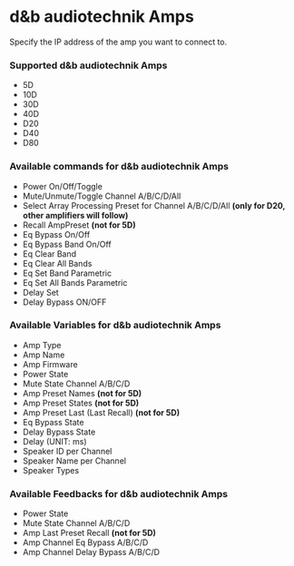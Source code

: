 # d&b audiotechnik Amps

Specify the IP address of the amp you want to connect to.

### Supported d&b audiotechnik Amps

- 5D
- 10D
- 30D
- 40D
- D20
- D40
- D80

### Available commands for d&b audiotechnik Amps

- Power On/Off/Toggle
- Mute/Unmute/Toggle Channel A/B/C/D/All
- Select Array Processing Preset for Channel A/B/C/D/All **(only for D20, other amplifiers will follow)**
- Recall AmpPreset **(not for 5D)**
- Eq Bypass On/Off
- Eq Bypass Band On/Off 
- Eq Clear Band
- Eq Clear All Bands
- Eq Set Band Parametric
- Eq Set All Bands Parametric
- Delay Set
- Delay Bypass ON/OFF


### Available Variables for d&b audiotechnik Amps

- Amp Type
- Amp Name
- Amp Firmware
- Power State
- Mute State Channel A/B/C/D
- Amp Preset Names **(not for 5D)**
- Amp Preset States **(not for 5D)**
- Amp Preset Last (Last Recall) **(not for 5D)**
- Eq Bypass State
- Delay Bypass State
- Delay (UNIT: ms)
- Speaker ID per Channel
- Speaker Name per Channel
- Speaker Types

### Available Feedbacks for d&b audiotechnik Amps

- Power State
- Mute State Channel A/B/C/D
- Amp Last Preset Recall **(not for 5D)**
- Amp Channel Eq Bypass A/B/C/D
- Amp Channel Delay Bypass A/B/C/D

